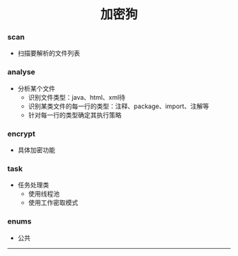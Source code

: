 # <center>加密狗</center>

### scan

+ 扫描要解析的文件列表

### analyse

+ 分析某个文件
    - 识别文件类型：java、html、xml待
    - 识别某类文件的每一行的类型：注释、package、import、注解等
    - 针对每一行的类型确定其执行策略
	
### encrypt

+ 具体加密功能

### task

+ 任务处理类
    - 使用线程池
    - 使用工作密取模式
	

### enums

+ 公共
	
-----------------

